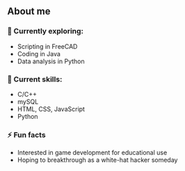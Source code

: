 ## About me

<!--
**Ay-mi/Ay-mi** is a ✨ _special_ ✨ repository because its `README.md` (this file) appears on your GitHub profile.
- 🔭 I’m currently working on 
-->
### 🌱 Currently exploring:
- Scripting in FreeCAD
- Coding in Java
- Data analysis in Python

### 🌹 Current skills:
- C/C++
- mySQL
- HTML, CSS, JavaScript
- Python

### ⚡ Fun facts
- Interested in game development for educational use
- Hoping to breakthrough as a white-hat hacker someday
